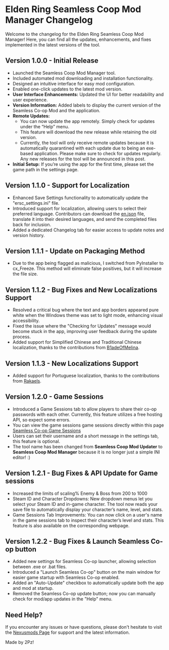 # Elden Ring Seamless Coop Mod Manager Changelog

Welcome to the changelog for the Elden Ring Seamless Coop Mod Manager! Here, you can find all the updates, enhancements, and fixes implemented in the latest versions of the tool.

## Version 1.0.0 - Initial Release
- Launched the Seamless Coop Mod Manager tool.
- Included automated mod downloading and installation functionality.
- Designed an intuitive interface for easy mod configuration.
- Enabled one-click updates to the latest mod version.
- **User Interface Enhancements:** Updated the UI for better readability and user experience.
- **Version Information:** Added labels to display the current version of the Seamless Co-op Mod and the application.
- **Remote Updates:**
    - You can now update the app remotely. Simply check for updates under the “Help” menu.
    - This feature will download the new release while retaining the old version.
    - Currently, the tool will only receive remote updates because it is automatically quarantined with each update due to being an exe-based application. Please make sure to check for updates regularly. Any new releases for the tool will be announced in this post.
- **Initial Setup:** If you’re using the app for the first time, please set the game path in the settings page.

## Version 1.1.0 - Support for Localization
- Enhanced Save Settings functionality to automatically update the "ersc_settings.ini" file.
- Introduced support for localization, allowing users to select their preferred language. Contributors can download the [en.json](https://drive.google.com/file/d/1UcVp1lhmv8BjZhW3VCLILTQ6-aNJeGGW/view?usp=sharing) file, translate it into their desired languages, and send the completed files back for inclusion.
- Added a dedicated Changelog tab for easier access to update notes and version history.

## Version 1.1.1 - Update on Packaging Method
- Due to the app being flagged as malicious, I switched from PyInstaller to cx_Freeze. This method will eliminate false positives, but it will increase the file size.

## Version 1.1.2 - Bug Fixes and New Localizations Support
- Resolved a critical bug where the text and app borders appeared pure white when the Windows theme was set to light mode, enhancing visual accessibility.
- Fixed the issue where the "Checking for Updates" message would become stuck in the app, improving user feedback during the update process.
- Added support for Simplified Chinese and Traditional Chinese localization, thanks to the contributions from [B1adeOfMelina](https://next.nexusmods.com/profile/B1adeOfMelina/about-me?gameId=4333).

## Version 1.1.3 - New Localizations Support
- Added support for Portuguese localization, thanks to the contributions from [Rakaels](https://next.nexusmods.com/profile/INinu/about-me?gameId=1704).

## Version 1.2.0 - Game Sessions
- Introduced a Game Sessions tab to allow players to share their co-op passwords with each other. Currently, this feature utilizes a free hosting API, so expect some errors.
- You can view the game sessions game sessions directly within this page [Seamless Co-op Game Sessions](https://2pz.github.io/Seamless-Co-op-Game-Sessions/)
- Users can set their username and a short message in the settings tab, this feature is optional.
- The tool name has been changed from **Seamless Coop Mod Updater** to **Seamless Coop Mod Manager** because it is no longer just a simple INI editor! :)

## Version 1.2.1 - Bug Fixes & API Update for Game sessions
- Increased the limits of scaling% Enemy & Boss from 200 to 1000
- Steam ID and Character Dropdowns: New dropdown menus let you select your Steam ID and in-game character. The tool now reads your save file to automatically display your character’s name, level, and stats.
- Game Sessions Tab Improvements: You can now click on a user's name in the game sessions tab to inspect their character’s level and stats. This feature is also available on the corresponding webpage.


## Version 1.2.2 - Bug Fixes & Launch Seamless Co-op button
- Added new settings for Seamless Co-op launcher, allowing selection between .exe or .bat files.
- Introduced a "Launch Seamless Co-op" button on the main window for easier game startup with Seamless Co-op enabled.
- Added an "Auto-Update" checkbox to automatically update both the app and mod at startup.
- Removed the Seamless Co-op update button; now you can manually check for mod/app updates in the "Help" menu.

## Need Help?
If you encounter any issues or have questions, please don't hesitate to visit the [Nexusmods Page](https://www.nexusmods.com/eldenring/mods/6624?tab=posts) for support and the latest information.

Made by 2Pz!
